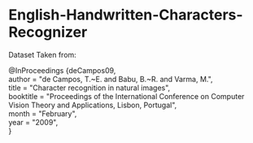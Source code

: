 # English-Handwritten-Characters-Recognizer







Dataset Taken from:

  @InProceedings {deCampos09, <br />
  author    = "de Campos, T.~E. and Babu, B.~R. and Varma, M.", <br />
  title     = "Character recognition in natural images", <br />
  booktitle = "Proceedings of the International Conference on Computer <br />
  Vision Theory and Applications, Lisbon, Portugal", <br />
  month     = "February", <br />
  year      = "2009", <br />
}
